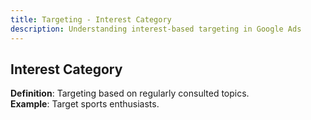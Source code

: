 ```yaml
---
title: Targeting - Interest Category
description: Understanding interest-based targeting in Google Ads
---
```


## Interest Category
**Definition**: Targeting based on regularly consulted topics.  
**Example**: Target sports enthusiasts.